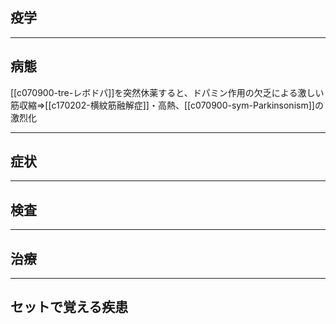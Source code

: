 ## 疫学
---
## 病態
[[c070900-tre-レボドパ]]を突然休薬すると、ドパミン作用の欠乏による激しい筋収縮⇒[[c170202-横紋筋融解症]]・高熱、[[c070900-sym-Parkinsonism]]の激烈化

---
## 症状
---
## 検査
---
## 治療
---
## セットで覚える疾患
